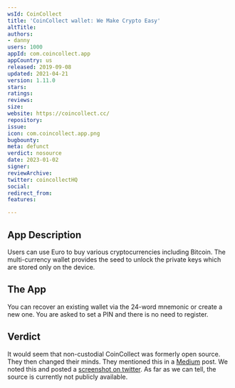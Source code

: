 ```yaml
---
wsId: CoinCollect
title: 'CoinCollect wallet: We Make Crypto Easy'
altTitle: 
authors:
- danny
users: 1000
appId: com.coincollect.app
appCountry: us
released: 2019-09-08
updated: 2021-04-21
version: 1.11.0
stars: 
ratings: 
reviews: 
size: 
website: https://coincollect.cc/
repository: 
issue: 
icon: com.coincollect.app.png
bugbounty: 
meta: defunct
verdict: nosource
date: 2023-01-02
signer: 
reviewArchive: 
twitter: coincollectHQ
social: 
redirect_from: 
features: 

---
```


## App Description

Users can use Euro to buy various cryptocurrencies including Bitcoin. The multi-currency wallet provides the seed to unlock the private keys which are stored only on the device.

## The App

You can recover an existing wallet via the 24-word mnemonic or create a new one. You are asked to set a PIN and there is no need to register. 

## Verdict

It would seem that non-custodial CoinCollect was formerly open source. They then changed their minds. They mentioned this in a [Medium](https://medium.com/coincollect/coincollect-open-source-policy-466841ed324e) post. We noted this and posted a [screenshot on twitter](https://twitter.com/BitcoinWalletz/status/1460927002303553537). As far as we can tell, the source is currently not publicly available.

